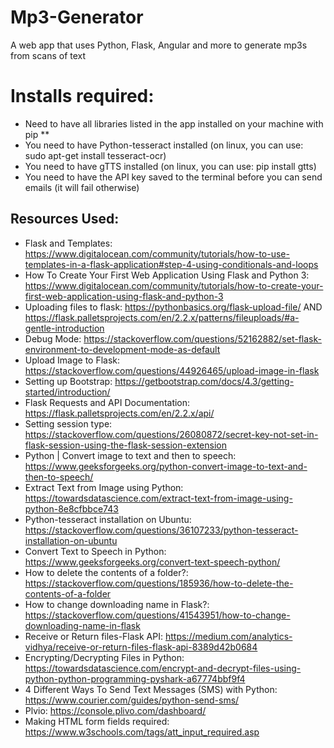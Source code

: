 # Mp3-Generator
A web app that uses Python, Flask, Angular and more to generate mp3s from scans of text

# Installs required:
- Need to have all libraries listed in the app installed on your machine with pip **
- You need to have Python-tesseract installed (on linux, you can use: sudo apt-get install tesseract-ocr)
- You need to have gTTS installed (on linux, you can use: pip install gtts)
- You need to have the API key saved to the terminal before you can send emails (it will fail otherwise)

## Resources Used:
- Flask and Templates: https://www.digitalocean.com/community/tutorials/how-to-use-templates-in-a-flask-application#step-4-using-conditionals-and-loops
- How To Create Your First Web Application Using Flask and Python 3: https://www.digitalocean.com/community/tutorials/how-to-create-your-first-web-application-using-flask-and-python-3
- Uploading files to flask: https://pythonbasics.org/flask-upload-file/ AND https://flask.palletsprojects.com/en/2.2.x/patterns/fileuploads/#a-gentle-introduction
- Debug Mode: https://stackoverflow.com/questions/52162882/set-flask-environment-to-development-mode-as-default
- Upload Image to Flask: https://stackoverflow.com/questions/44926465/upload-image-in-flask
- Setting up Bootstrap: https://getbootstrap.com/docs/4.3/getting-started/introduction/
- Flask Requests and API Documentation: https://flask.palletsprojects.com/en/2.2.x/api/
- Setting session type: https://stackoverflow.com/questions/26080872/secret-key-not-set-in-flask-session-using-the-flask-session-extension
- Python | Convert image to text and then to speech: https://www.geeksforgeeks.org/python-convert-image-to-text-and-then-to-speech/
- Extract Text from Image using Python: https://towardsdatascience.com/extract-text-from-image-using-python-8e8cfbbce743
- Python-tesseract installation on Ubuntu: https://stackoverflow.com/questions/36107233/python-tesseract-installation-on-ubuntu
- Convert Text to Speech in Python: https://www.geeksforgeeks.org/convert-text-speech-python/
- How to delete the contents of a folder?: https://stackoverflow.com/questions/185936/how-to-delete-the-contents-of-a-folder
- How to change downloading name in Flask?: https://stackoverflow.com/questions/41543951/how-to-change-downloading-name-in-flask
- Receive or Return files-Flask API: https://medium.com/analytics-vidhya/receive-or-return-files-flask-api-8389d42b0684
- Encrypting/Decrypting Files in Python: https://towardsdatascience.com/encrypt-and-decrypt-files-using-python-python-programming-pyshark-a67774bbf9f4
- 4 Different Ways To Send Text Messages (SMS) with Python: https://www.courier.com/guides/python-send-sms/
- Plvio: https://console.plivo.com/dashboard/
- Making HTML form fields required: https://www.w3schools.com/tags/att_input_required.asp
